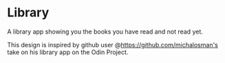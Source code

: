 # Library
A library app showing you the books you have read and not read yet.

This design is inspired by github user @https://github.com/michalosman's take on his library app on the Odin Project.